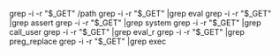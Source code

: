 grep -i -r "\$_GET" /path
grep -i -r "\$_GET" |grep eval
grep -i -r "\$_GET" |grep assert
grep -i -r "\$_GET" |grep system
grep -i -r "\$_GET" |grep call_user
grep -i -r "\$_GET" |grep eval_r
grep -i -r "\$_GET" |grep preg_replace
grep -i -r "\$_GET" |grep exec
